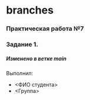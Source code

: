 # branches
### Практическая работа №7
### Задание 1.
##### Изменено в ветке main

Выполнил:
* <ФИО студента>
* <Группа>
